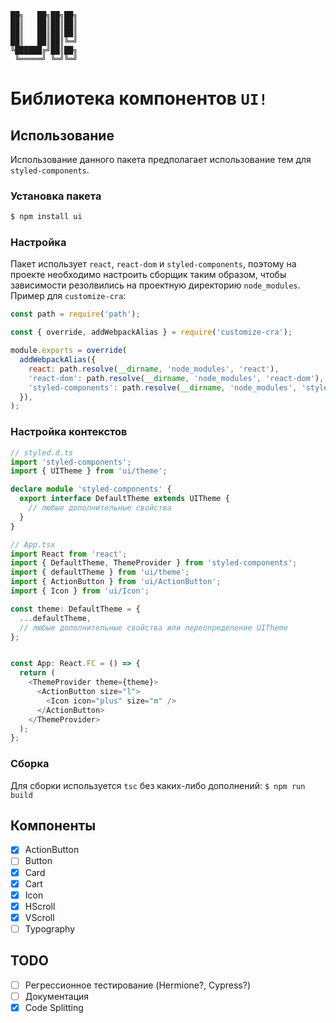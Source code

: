 ```
██╗   ██╗██╗██╗
██║   ██║██║██║
██║   ██║██║██║
██║   ██║██║╚═╝
╚██████╔╝██║██╗
 ╚═════╝ ╚═╝╚═╝
```

# Библиотека компонентов `UI!`

## Использование

Использование данного пакета предполагает использование тем для `styled-components`.

### Установка пакета

```bash
$ npm install ui
```

### Настройка

Пакет использует `react`, `react-dom` и `styled-components`, поэтому на проекте необходимо настроить сборщик таким образом, чтобы зависимости резолвились на проектную директорию `node_modules`. Пример для `customize-cra`:

```javascript
const path = require('path');

const { override, addWebpackAlias } = require('customize-cra');

module.exports = override(
  addWebpackAlias({
    react: path.resolve(__dirname, 'node_modules', 'react'),
    'react-dom': path.resolve(__dirname, 'node_modules', 'react-dom'),
    'styled-components': path.resolve(__dirname, 'node_modules', 'styled-components'),
  }),
);

```

### Настройка контекстов

```typescript
// styled.d.ts
import 'styled-components';
import { UITheme } from 'ui/theme';

declare module 'styled-components' {
  export interface DefaultTheme extends UITheme {
    // любые дополнительные свойства
  }
}

// App.tsx
import React from 'react';
import { DefaultTheme, ThemeProvider } from 'styled-components';
import { defaultTheme } from 'ui/theme';
import { ActionButton } from 'ui/ActionButton';
import { Icon } from 'ui/Icon';

const theme: DefaultTheme = {
  ...defaultTheme,
  // любые дополнительные свойства или переопределение UITheme
};


const App: React.FC = () => {
  return (
    <ThemeProvider theme={theme}>
      <ActionButton size="l">
        <Icon icon="plus" size="m" />
      </ActionButton>
    </ThemeProvider>
  );
};
```

### Сборка

Для сборки используется `tsc` без каких-либо дополнений: `$ npm run build`

## Компоненты

- [x] ActionButton
- [ ] Button
- [x] Card
- [x] Cart
- [x] Icon
- [x] HScroll
- [x] VScroll
- [ ] Typography

## TODO

- [ ] Регрессионное тестирование (Hermione?, Cypress?)
- [ ] Документация
- [x] Code Splitting
